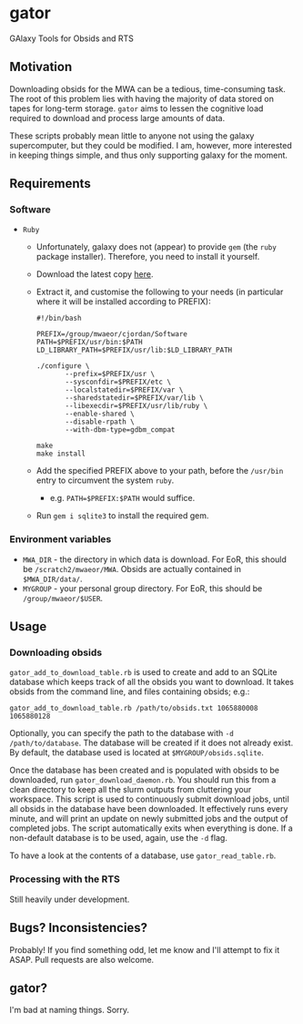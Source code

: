 # gator
GAlaxy Tools for Obsids and RTS


## Motivation
Downloading obsids for the MWA can be a tedious, time-consuming task. The root of this problem lies with having the majority of data stored on tapes for long-term storage. `gator` aims to lessen the cognitive load required to download and process large amounts of data.

These scripts probably mean little to anyone not using the galaxy supercomputer, but they could be modified. I am, however, more interested in keeping things simple, and thus only supporting galaxy for the moment.


## Requirements
### Software
+ `Ruby`
  + Unfortunately, galaxy does not (appear) to provide `gem` (the `ruby` package installer). Therefore, you need to install it yourself.
  + Download the latest copy [here](https://www.ruby-lang.org/en/downloads/).
  + Extract it, and customise the following to your needs (in particular where it will be installed according to PREFIX):

        #!/bin/bash
        
        PREFIX=/group/mwaeor/cjordan/Software
        PATH=$PREFIX/usr/bin:$PATH
        LD_LIBRARY_PATH=$PREFIX/usr/lib:$LD_LIBRARY_PATH
        
        ./configure \
               --prefix=$PREFIX/usr \
               --sysconfdir=$PREFIX/etc \
               --localstatedir=$PREFIX/var \
               --sharedstatedir=$PREFIX/var/lib \
               --libexecdir=$PREFIX/usr/lib/ruby \
               --enable-shared \
               --disable-rpath \
               --with-dbm-type=gdbm_compat

        make
        make install
        
  + Add the specified PREFIX above to your path, before the `/usr/bin` entry to circumvent the system `ruby`.
    + e.g. `PATH=$PREFIX:$PATH` would suffice.
  + Run `gem i sqlite3` to install the required gem.

### Environment variables
+ `MWA_DIR` - the directory in which data is download. For EoR, this should be `/scratch2/mwaeor/MWA`. Obsids are actually contained in `$MWA_DIR/data/`.
+ `MYGROUP` - your personal group directory. For EoR, this should be `/group/mwaeor/$USER`.


## Usage
### Downloading obsids
`gator_add_to_download_table.rb` is used to create and add to an SQLite database which keeps track of all the obsids you want to download. It takes obsids from the command line, and files containing obsids; e.g.:

`gator_add_to_download_table.rb /path/to/obsids.txt 1065880008 1065880128`

Optionally, you can specify the path to the database with `-d /path/to/database`. The database will be created if it does not already exist. By default, the database used is located at `$MYGROUP/obsids.sqlite`.

Once the database has been created and is populated with obsids to be downloaded, run `gator_download_daemon.rb`. You should run this from a clean directory to keep all the slurm outputs from cluttering your workspace. This script is used to continuously submit download jobs, until all obsids in the database have been downloaded. It effectively runs every minute, and will print an update on newly submitted jobs and the output of completed jobs. The script automatically exits when everything is done. If a non-default database is to be used, again, use the `-d` flag.

To have a look at the contents of a database, use `gator_read_table.rb`.


### Processing with the RTS
Still heavily under development.


## Bugs? Inconsistencies?
Probably! If you find something odd, let me know and I'll attempt to fix it ASAP. Pull requests are also welcome.


## gator?
I'm bad at naming things. Sorry.
